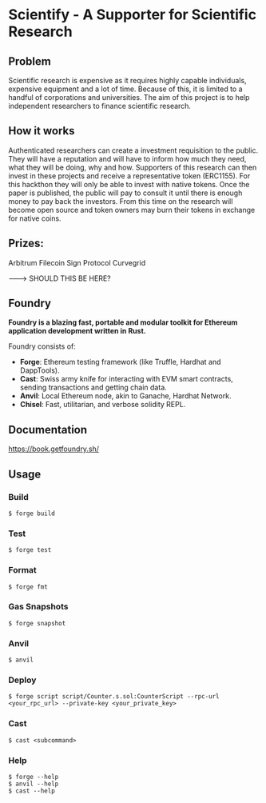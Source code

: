 # Scientify - A Supporter for Scientific Research

## Problem

Scientific research is expensive as it requires highly capable individuals, expensive equipment and a lot of time. Because of this, it is limited to a handful of corporations and universities. The aim of this project is to help independent researchers to finance scientific research.

## How it works

Authenticated researchers can create a investment requisition to the public. They will have a reputation and will have to inform how much they need, what they will be doing, why and how. Supporters of this research can then invest in these projects and receive a representative token (ERC1155). For this hackthon they will only be able to invest with native tokens. Once the paper is published, the public will pay to consult it until there is enough money to pay back the investors. From this time on the research will become open source and token owners may burn their tokens in exchange for native coins.

## Prizes:

Arbitrum
Filecoin
Sign Protocol
Curvegrid

---> SHOULD THIS BE HERE?

## Foundry

**Foundry is a blazing fast, portable and modular toolkit for Ethereum application development written in Rust.**

Foundry consists of:

- **Forge**: Ethereum testing framework (like Truffle, Hardhat and DappTools).
- **Cast**: Swiss army knife for interacting with EVM smart contracts, sending transactions and getting chain data.
- **Anvil**: Local Ethereum node, akin to Ganache, Hardhat Network.
- **Chisel**: Fast, utilitarian, and verbose solidity REPL.

## Documentation

https://book.getfoundry.sh/

## Usage

### Build

```shell
$ forge build
```

### Test

```shell
$ forge test
```

### Format

```shell
$ forge fmt
```

### Gas Snapshots

```shell
$ forge snapshot
```

### Anvil

```shell
$ anvil
```

### Deploy

```shell
$ forge script script/Counter.s.sol:CounterScript --rpc-url <your_rpc_url> --private-key <your_private_key>
```

### Cast

```shell
$ cast <subcommand>
```

### Help

```shell
$ forge --help
$ anvil --help
$ cast --help
```
